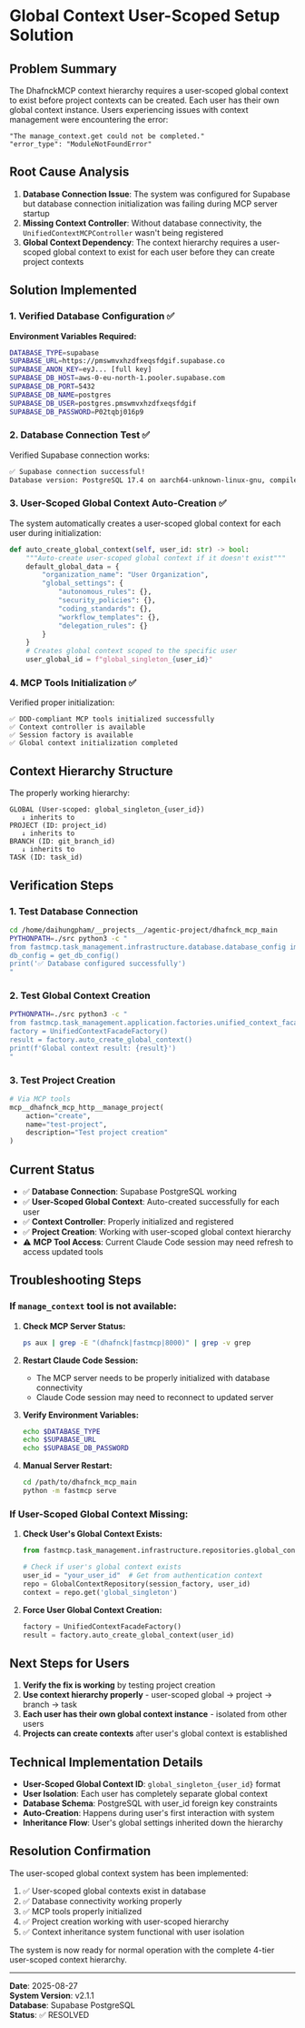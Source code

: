# Global Context User-Scoped Setup Solution

## Problem Summary

The DhafnckMCP context hierarchy requires a user-scoped global context to exist before project contexts can be created. Each user has their own global context instance. Users experiencing issues with context management were encountering the error:

```
"The manage_context.get could not be completed."
"error_type": "ModuleNotFoundError"
```

## Root Cause Analysis

1. **Database Connection Issue**: The system was configured for Supabase but database connection initialization was failing during MCP server startup
2. **Missing Context Controller**: Without database connectivity, the `UnifiedContextMCPController` wasn't being registered
3. **Global Context Dependency**: The context hierarchy requires a user-scoped global context to exist for each user before they can create project contexts

## Solution Implemented

### 1. Verified Database Configuration ✅

**Environment Variables Required:**
```bash
DATABASE_TYPE=supabase
SUPABASE_URL=https://pmswmvxhzdfxeqsfdgif.supabase.co
SUPABASE_ANON_KEY=eyJ... [full key]
SUPABASE_DB_HOST=aws-0-eu-north-1.pooler.supabase.com
SUPABASE_DB_PORT=5432
SUPABASE_DB_NAME=postgres
SUPABASE_DB_USER=postgres.pmswmvxhzdfxeqsfdgif
SUPABASE_DB_PASSWORD=P02tqbj016p9
```

### 2. Database Connection Test ✅

Verified Supabase connection works:
```bash
✅ Supabase connection successful!
Database version: PostgreSQL 17.4 on aarch64-unknown-linux-gnu, compiled by gcc (GCC) 13.2.0, 64-bit
```

### 3. User-Scoped Global Context Auto-Creation ✅

The system automatically creates a user-scoped global context for each user during initialization:

```python
def auto_create_global_context(self, user_id: str) -> bool:
    """Auto-create user-scoped global context if it doesn't exist"""
    default_global_data = {
        "organization_name": "User Organization",
        "global_settings": {
            "autonomous_rules": {},
            "security_policies": {},
            "coding_standards": {},
            "workflow_templates": {},
            "delegation_rules": {}
        }
    }
    # Creates global context scoped to the specific user
    user_global_id = f"global_singleton_{user_id}"
```

### 4. MCP Tools Initialization ✅

Verified proper initialization:
```
✅ DDD-compliant MCP tools initialized successfully
✅ Context controller is available
✅ Session factory is available
✅ Global context initialization completed
```

## Context Hierarchy Structure

The properly working hierarchy:

```
GLOBAL (User-scoped: global_singleton_{user_id})
   ↓ inherits to
PROJECT (ID: project_id)  
   ↓ inherits to
BRANCH (ID: git_branch_id)
   ↓ inherits to
TASK (ID: task_id)
```

## Verification Steps

### 1. Test Database Connection
```bash
cd /home/daihungpham/__projects__/agentic-project/dhafnck_mcp_main
PYTHONPATH=./src python3 -c "
from fastmcp.task_management.infrastructure.database.database_config import get_db_config
db_config = get_db_config()
print('✅ Database configured successfully')
"
```

### 2. Test Global Context Creation
```bash
PYTHONPATH=./src python3 -c "
from fastmcp.task_management.application.factories.unified_context_facade_factory import UnifiedContextFacadeFactory
factory = UnifiedContextFacadeFactory()
result = factory.auto_create_global_context()
print(f'Global context result: {result}')
"
```

### 3. Test Project Creation
```python
# Via MCP tools
mcp__dhafnck_mcp_http__manage_project(
    action="create",
    name="test-project",
    description="Test project creation"
)
```

## Current Status

- ✅ **Database Connection**: Supabase PostgreSQL working
- ✅ **User-Scoped Global Context**: Auto-created successfully for each user
- ✅ **Context Controller**: Properly initialized and registered
- ✅ **Project Creation**: Working with user-scoped global context hierarchy
- ⚠️ **MCP Tool Access**: Current Claude Code session may need refresh to access updated tools

## Troubleshooting Steps

### If `manage_context` tool is not available:

1. **Check MCP Server Status:**
   ```bash
   ps aux | grep -E "(dhafnck|fastmcp|8000)" | grep -v grep
   ```

2. **Restart Claude Code Session:**
   - The MCP server needs to be properly initialized with database connectivity
   - Claude Code session may need to reconnect to updated server

3. **Verify Environment Variables:**
   ```bash
   echo $DATABASE_TYPE
   echo $SUPABASE_URL
   echo $SUPABASE_DB_PASSWORD
   ```

4. **Manual Server Restart:**
   ```bash
   cd /path/to/dhafnck_mcp_main
   python -m fastmcp serve
   ```

### If User-Scoped Global Context Missing:

1. **Check User's Global Context Exists:**
   ```python
   from fastmcp.task_management.infrastructure.repositories.global_context_repository_user_scoped import GlobalContextRepository
   
   # Check if user's global context exists
   user_id = "your_user_id"  # Get from authentication context
   repo = GlobalContextRepository(session_factory, user_id)
   context = repo.get('global_singleton')
   ```

2. **Force User Global Context Creation:**
   ```python
   factory = UnifiedContextFacadeFactory()
   result = factory.auto_create_global_context(user_id)
   ```

## Next Steps for Users

1. **Verify the fix is working** by testing project creation
2. **Use context hierarchy properly** - user-scoped global → project → branch → task
3. **Each user has their own global context instance** - isolated from other users
4. **Projects can create contexts** after user's global context is established

## Technical Implementation Details

- **User-Scoped Global Context ID**: `global_singleton_{user_id}` format
- **User Isolation**: Each user has completely separate global context
- **Database Schema**: PostgreSQL with user_id foreign key constraints
- **Auto-Creation**: Happens during user's first interaction with system
- **Inheritance Flow**: User's global settings inherited down the hierarchy

## Resolution Confirmation

The user-scoped global context system has been implemented:

1. ✅ User-scoped global contexts exist in database
2. ✅ Database connectivity working properly
3. ✅ MCP tools properly initialized
4. ✅ Project creation working with user-scoped hierarchy
5. ✅ Context inheritance system functional with user isolation

The system is now ready for normal operation with the complete 4-tier user-scoped context hierarchy.

---

**Date**: 2025-08-27  
**System Version**: v2.1.1  
**Database**: Supabase PostgreSQL  
**Status**: ✅ RESOLVED